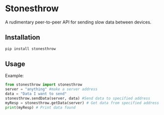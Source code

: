 # Stonesthrow
A rudimentary peer-to-peer API for sending slow data between devices.

## Installation
```bash
pip install stonesthrow
```

## Usage
Example: 
```python
from stonesthrow import stonesthrow
server = "anything" #make a server address
data = "Data I want to send"
stonesthrow.sendData(server, data) #Send data to specified address
myResp = stonesthrow.getData(server) # Get data from specified address
print(myResp) # Print data found

```
 
 

